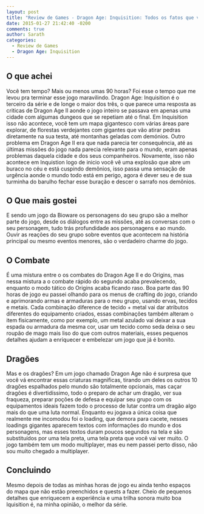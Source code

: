 ```yaml
---
layout: post
title: "Review de Games - Dragon Age: Inquisition: Todos os fatos que você precisa saber"
date: 2015-01-27 21:42:40 -0200
comments: true
author: Sarath
categories:
  - Review de Games
  - Dragon Age: Inquisition
---
```


## O que achei

Você tem tempo? Mais ou menos umas 90 horas? Foi esse o tempo que me levou pra terminar esse jogo maravilindo. Dragon Age: Inquisition é o terceiro da série e de longe o maior dos três, o que parece uma resposta as criticas de Dragon Age II aonde o jogo inteiro se passava em apenas uma cidade com algumas dungeos que se repetiam até o final. <!-- more -->Em Inquisition isso não acontece, você tem um mapa gigantesco com várias áreas pare explorar, de florestas verdejantes com gigantes que vão atirar pedras diretamente na sua testa, até montanhas geladas com demónios.
Outro problema em Dragon Age II era que nada parecia ter consequência, até as últimas missões do jogo nada parecia relevante para o mundo, eram apenas problemas daquela cidade e dos seus companheiros. Novamente, isso não acontece em Inquistion logo de inicio você vê uma explosão que abre um buraco no céu e está cuspindo demônios, isso passa uma sensação de urgência aonde o mundo todo está em perigo, agora é dever seu e de sua turminha do barulho fechar esse buração e descer o sarrafo  nos demônios.

## O Que mais gostei

E sendo um jogo da Bioware os personagens do seu grupo são a melhor parte do jogo, desde os diálogos entre as missões, até as conversas com o seu personagem, tudo trás profundidade aos personagens e ao mundo. Ouvir as reações  do seu grupo sobre eventos que acontecem na história principal ou mesmo eventos menores, são o verdadeiro charme do jogo.

## O Combate

É uma mistura entre o os combates do Dragon Age II e do Origins, mas nessa mistura a o combate rápido do segundo acaba prevalecendo, enquanto o modo tático do Origins acaba ficando  raso.
Boa parte das 90 horas de jogo eu passei olhando para os menus de crafting do jogo, criando e aprimorando armas e armaduras para o meu grupo, usando ervas, tecidos e metais. Cada combinação diference de tecido + metal vai dar atributos diferentes do equipamento criados, essas combinações também alteram o item fisicamente, como por exemplo, um metal azulado vai deixar a sua espada ou armadura da mesma cor, usar um tecido como seda deixa o seu roupão de mago mais liso do que com outros materiais, esses pequenos detalhes ajudam a enriquecer e embelezar um jogo que já é bonito.

## Dragões

Mas e os dragões? Em um jogo chamado Dragon Age não é surpresa que você vá encontrar essas criaturas magnificas, tirando um deles os outros 10 dragões espalhados pelo mundo são totalmente opcionais, mas caçar dragões é divertidíssimo, todo o preparo de achar um dragão, ver sua fraqueza, preparar poções de defesa e equipar seu grupo com os equipamentos ideais fazem todo o processo de lutar contra um dragão algo mais do que uma luta normal.
Enquanto eu jogava a única coisa que realmente me incomodou foi o loading, que demora para cacete, nesses loadings gigantes aparecem textos com informações do mundo e dos personagens, mas esses textos duram poucos segundos na tela e são substituídos por uma tela preta, uma tela preta que você vai ver muito.
O jogo também tem um modo multiplayer, mas eu nem passei perto disso, não sou muito chegado a multiplayer.

## Concluindo

Mesmo depois de todas as minhas horas de jogo eu ainda tenho espaços do mapa que não estão preenchidos e quests a fazer. Cheio de pequenos detalhes que enriquecem a experiência e uma trilha sonora muito boa Iquisition é, na minha opinião, o melhor da série.
